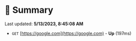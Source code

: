 # 📖 Summary
Last updated: **5/13/2023, 8:45:08 AM**

- `GET` [https://google.com](https://google.com) - **Up** (197ms)
